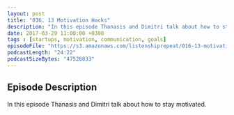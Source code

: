 ```yaml
---
layout: post
title: "016. 13 Motivation Hacks"
description: "In this episode Thanasis and Dimitri talk about how to stay motivated."
date: 2017-03-29 11:00:00 +0300
tags : [startups, motivation, communication, goals]
episodeFile: "https://s3.amazonaws.com/listenshiprepeat/016-13-motivation-hacks.mp3"
podcastLength: "24:22"
podcastSizeBytes: "47526833"
---
```


## Episode Description

In this episode Thanasis and Dimitri talk about how to stay motivated.
